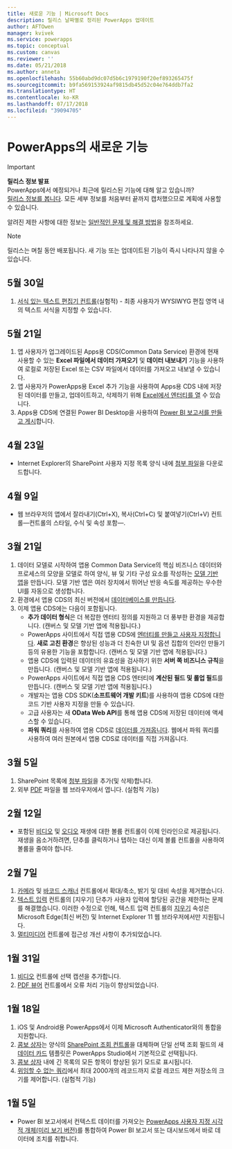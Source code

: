 ```yaml
---
title: 새로운 기능 | Microsoft Docs
description: 릴리스 날짜별로 정리된 PowerApps 업데이트
author: AFTOwen
manager: kvivek
ms.service: powerapps
ms.topic: conceptual
ms.custom: canvas
ms.reviewer: ''
ms.date: 05/21/2018
ms.author: anneta
ms.openlocfilehash: 55b60abd9dc07d5b6c1979190f20ef893265475f
ms.sourcegitcommit: b9fa569153924af9815db45d52c04e764ddb7fa2
ms.translationtype: HT
ms.contentlocale: ko-KR
ms.lasthandoff: 07/17/2018
ms.locfileid: "39094705"
---
```

# <a name="whats-new-in-powerapps"></a>PowerApps의 새로운 기능
> [!IMPORTANT]
> **릴리스 정보 발표**<br>
> PowerApps에서 예정되거나 최근에 릴리스된 기능에 대해 알고 있습니까?<br>
[릴리스 정보를 봅니다](https://docs.microsoft.com/business-applications-release-notes/april18/powerapps/overview). 모든 세부 정보를 처음부터 끝까지 캡처했으므로 계획에 사용할 수 있습니다.

알려진 제한 사항에 대한 정보는 [일반적인 문제 및 해결 방법](common-issues-and-resolutions.md)을 참조하세요.

> [!NOTE]
> 릴리스는 며칠 동안 배포됩니다. 새 기능 또는 업데이트된 기능이 즉시 나타나지 않을 수 있습니다.

## <a name="may-30"></a>5월 30일
1. [서식 있는 텍스트 편집기 컨트롤](controls/control-richtexteditor.md)(실험적) - 최종 사용자가 WYSIWYG 편집 영역 내의 텍스트 서식을 지정할 수 있습니다. 

## <a name="may-21"></a>5월 21일
1. 앱 사용자가 업그레이드된 Apps용 CDS(Common Data Service) 환경에 현재 사용할 수 있는 **Excel 파일에서 데이터 가져오기** 및 **데이터 내보내기** 기능을 사용하여 로컬로 저장된 Excel 또는 CSV 파일에서 데이터를 가져오고 내보낼 수 있습니다. 
1. 앱 사용자가 PowerApps용 Excel 추가 기능을 사용하여 Apps용 CDS 내에 저장된 데이터를 만들고, 업데이트하고, 삭제하기 위해 [Excel에서 엔터티를 열](../common-data-service/data-platform-excel-addin.md) 수 있습니다. 
1. Apps용 CDS에 연결된 Power BI Desktop을 사용하여 [Power BI 보고서를 만들고 게시](../common-data-service/data-platform-powerbi-connector.md)합니다. 

## <a name="april-23"></a>4월 23일
* Internet Explorer의 SharePoint 사용자 지정 목록 양식 내에 [첨부 파일](controls/control-attachments.md)을 다운로드합니다.

## <a name="april-9"></a>4월 9일
* 웹 브라우저의 앱에서 잘라내기(Ctrl+X), 복사(Ctrl+C) 및 붙여넣기(Ctrl+V) 컨트롤&mdash;컨트롤의 스타일, 수식 및 속성 포함&mdash;.

## <a name="march-21"></a>3월 21일
1. 데이터 모델로 시작하여 앱용 Common Data Service의 핵심 비즈니스 데이터와 프로세스의 모양을 모델로 하여 양식, 뷰 및 기타 구성 요소를 작성하는 [모델 기반 앱](../model-driven-apps/model-driven-app-overview.md)을 만듭니다. 모델 기반 앱은 여러 장치에서 뛰어난 반응 속도를 제공하는 우수한 UI를 자동으로 생성합니다.
2. 환경에서 앱용 CDS의 최신 버전에서 [데이터베이스를 만듭니다](../../administrator/create-database.md).
3. 이제 앱용 CDS에는 다음이 포함됩니다.
    - **추가 데이터 형식**은 더 복잡한 엔터티 정의를 지원하고 더 풍부한 환경을 제공합니다. (캔버스 및 모델 기반 앱에 적용됩니다.)
    - PowerApps 사이트에서 직접 앱용 CDS에 [엔터티를 만들고 사용자 지정합니다](../common-data-service/data-platform-create-entity.md). **새로 고친 환경**은 향상된 성능과 더 친숙한 UI 및 옵션 집합의 인라인 만들기 등의 유용한 기능을 포함합니다. (캔버스 및 모델 기반 앱에 적용됩니다.)
    - 앱용 CDS에 입력된 데이터의 유효성을 검사하기 위한 **서버 쪽 비즈니스 규칙**을 만듭니다. (캔버스 및 모델 기반 앱에 적용됩니다.)
    - PowerApps 사이트에서 직접 앱용 CDS 엔터티에 **계산된 필드 및 롤업 필드**를 만듭니다. (캔버스 및 모델 기반 앱에 적용됩니다.)  
    - 개발자는 앱용 CDS SDK(**소프트웨어 개발 키트**)를 사용하여 앱용 CDS에 대한 코드 기반 사용자 지정을 만들 수 있습니다.
    - 고급 사용자는 새 **OData Web API**를 통해 앱용 CDS에 저장된 데이터에 액세스할 수 있습니다.
    - **파워 쿼리**를 사용하여 앱용 CDS로 [데이터를 가져옵니다](../common-data-service/data-platform-cds-newentity-pq.md). 웹에서 파워 쿼리를 사용하여 여러 원본에서 앱용 CDS로 데이터를 직접 가져옵니다.

## <a name="march-5"></a>3월 5일
1. SharePoint 목록에 [첨부 파일](controls/control-attachments.md)을 추가(및 삭제)합니다.
2. 외부 [PDF](controls/control-pdf-viewer.md) 파일을 웹 브라우저에서 엽니다. (실험적 기능)

## <a name="feb-12"></a>2월 12일
* 포함된 [비디오](controls/control-audio-video.md) 및 [오디오](controls/control-audio-video.md) 재생에 대한 볼륨 컨트롤이 이제 인라인으로 제공됩니다. 재생을 음소거하려면, 단추를 클릭하거나 탭하는 대신 이제 볼륨 컨트롤을 사용하여 볼륨을 줄여야 합니다.

## <a name="feb-7"></a>2월 7일
1. [카메라](controls/control-camera.md) 및 [바코드 스캐너](controls/control-barcodescanner.md) 컨트롤에서 확대/축소, 밝기 및 대비 속성을 제거했습니다.
2. [텍스트 입력](controls/control-text-input.md) 컨트롤의 [지우기] 단추가 사용자 입력에 할당된 공간을 제한하는 문제를 해결했습니다. 이러한 수정으로 인해, 텍스트 입력 컨트롤의 [지우기](controls/control-text-input.md#additional-properties) 속성은 Microsoft Edge(최신 버전) 및 Internet Explorer 11 웹 브라우저에서만 지원됩니다.
3. [멀티미디어](add-images-pictures-audio-video.md) 컨트롤에 접근성 개선 사항이 추가되었습니다.

## <a name="jan-31"></a>1월 31일
1. [비디오](controls/control-audio-video.md) 컨트롤에 선택 캡션을 추가합니다.
2. [PDF 뷰어](controls/control-pdf-viewer.md) 컨트롤에서 오류 처리 기능이 향상되었습니다.

## <a name="jan-18"></a>1월 18일
1. iOS 및 Android용 PowerApps에서 이제 Microsoft Authenticator와의 통합을 지원합니다.
2. [콤보 상자](controls/control-combo-box.md)는 양식의 [SharePoint 조회 컨트롤](sharepoint-lookup-fields.md)을 대체하며 단일 선택 조회 필드의 새 [데이터 카드](working-with-cards.md) 템플릿은 PowerApps Studio에서 기본적으로 선택됩니다.
3. [콤보 상자](controls/control-combo-box.md) 내에 긴 목록의 모든 항목이 향상된 읽기 모드로 표시됩니다.
4. [위임할 수 없는 쿼리](delegation-overview.md#non-delegable-limits)에서 최대 2000개의 레코드까지 로컬 레코드 제한 저장소의 크기를 제어합니다. (실험적 기능)

## <a name="jan-5"></a>1월 5일
* Power BI 보고서에서 컨텍스트 데이터를 가져오는 [PowerApps 사용자 지정 시각적 개체(미리 보기 버전)](https://powerapps.microsoft.com/blog/powerbi-powerapps-visual/)를 통합하여 Power BI 보고서 또는 대시보드에서 바로 데이터에 조치를 취합니다.
